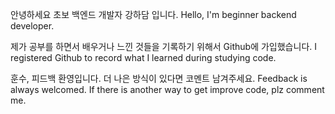 안녕하세요 초보 백엔드 개발자 강하담 입니다.
Hello, I'm beginner backend developer.

제가 공부를 하면서 배우거나 느낀 것들을 기록하기 위해서 Github에 가입했습니다.
I registered Github to record what I learned during studying code.

훈수, 피드백 환영입니다. 더 나은 방식이 있다면 코멘트 남겨주세요.
Feedback is always welcomed. If there is another way to get improve code, plz comment me.


